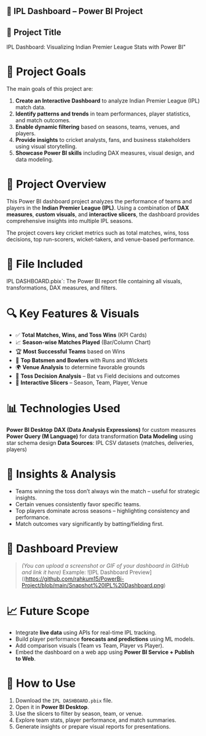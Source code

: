 ## 🏏 IPL Dashboard – Power BI Project
## 📌 Project Title
IPL Dashboard: Visualizing Indian Premier League Stats with Power BI"

# 🎯 Project Goals
The main goals of this project are:
1. **Create an Interactive Dashboard** to analyze Indian Premier League (IPL) match data.
2. **Identify patterns and trends** in team performances, player statistics, and match outcomes.
3. **Enable dynamic filtering** based on seasons, teams, venues, and players.
4. **Provide insights** to cricket analysts, fans, and business stakeholders using visual storytelling.
5. **Showcase Power BI skills** including DAX measures, visual design, and data modeling.

# 📝 Project Overview
This Power BI dashboard project analyzes the performance of teams and players in the **Indian Premier League (IPL)**. Using a combination of **DAX measures**, **custom visuals**, and **interactive slicers**, the dashboard provides comprehensive insights into multiple IPL seasons.

The project covers key cricket metrics such as total matches, wins, toss decisions, top run-scorers, wicket-takers, and venue-based performance.

# 📂 File Included
IPL DASHBOARD.pbix`: The Power BI report file containing all visuals, transformations, DAX measures, and filters.

# 🔍 Key Features & Visuals

* ✅ **Total Matches, Wins, and Toss Wins** (KPI Cards)
* 📈 **Season-wise Matches Played** (Bar/Column Chart)
* 🏆 **Most Successful Teams** based on Wins
* 🎯 **Top Batsmen and Bowlers** with Runs and Wickets
* 🌍 **Venue Analysis** to determine favorable grounds
* 🧠 **Toss Decision Analysis** – Bat vs Field decisions and outcomes
* 🔎 **Interactive Slicers** – Season, Team, Player, Venue

# 📊 Technologies Used
**Power BI Desktop**
**DAX (Data Analysis Expressions)** for custom measures
**Power Query (M Language)** for data transformation
**Data Modeling** using star schema design
**Data Sources**: IPL CSV datasets (matches, deliveries, players)

# 🧠 Insights & Analysis

* Teams winning the toss don’t always win the match – useful for strategic insights.
* Certain venues consistently favor specific teams.
* Top players dominate across seasons – highlighting consistency and performance.
* Match outcomes vary significantly by batting/fielding first.

# 📸 Dashboard Preview

> *(You can upload a screenshot or GIF of your dashboard in GitHub and link it here)*
> Example:
> ![IPL Dashboard Preview]((https://github.com/rahkum15/PowerBi-Project/blob/main/Snapshot%20IPL%20Dashboard.png)

# 📈 Future Scope
* Integrate **live data** using APIs for real-time IPL tracking.
* Build player performance **forecasts and predictions** using ML models.
* Add comparison visuals (Team vs Team, Player vs Player).
* Embed the dashboard on a web app using **Power BI Service + Publish to Web**.

# 📌 How to Use
1. Download the `IPL DASHBOARD.pbix` file.
2. Open it in **Power BI Desktop**.
3. Use the slicers to filter by season, team, or venue.
4. Explore team stats, player performance, and match summaries.
5. Generate insights or prepare visual reports for presentations.

